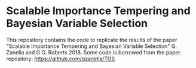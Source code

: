 # Scalable Importance Tempering and Bayesian Variable Selection
This repository contains the code to replicate the results of the paper "Scalable Importance Tempering and Bayesian Variable Selection" G. Zanella and G.O. Roberts 2018. Some code is borrowed from the paper repository: https://github.com/gzanella/TGS
